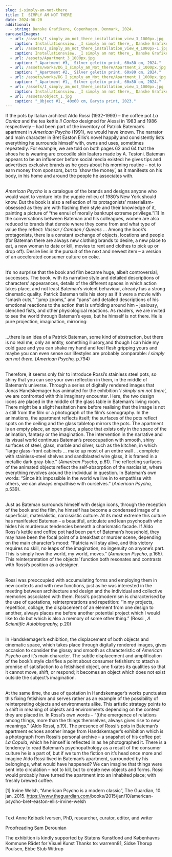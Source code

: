 ```yaml
---
slug: i-simply-am-not-there
title: I  SIMPLY AM NOT THERE
date: 2024-06-20
additional:
  - string: Danske Grafikere, Copenhagen, Denmark, 2024.
carouselImages:
  - url: /assets/I_simply_am_not_there_installation_view_3_1000px.jpg
    caption: Installationsview, _I simply am not there_, Danske Grafikere, 2024.
  - url: /assets/I_simply_am_not_there_installation_view_4_1000px-1.jpg
    caption: Installationsview, _I simply am not there_, Danske Grafikere, 2024.
  - url: /assets/Apartment_3_1000px.jpg
    caption: "_Apartment #3,_ Silver geletin print, 60x80 cm, 2024."
  - url: /assets/works/DG_I_simply_am_Not_there/Apartment_2_1000px.jpg
    caption: "_Apartment #2,_ Silver geletin print, 60x80 cm, 2024."
  - url: /assets/works/DG_I_simply_am_Not_there/Apartment_1_1000px.jpg
    caption: "_Apartment #1,_ Silver geletin print, 60x80 cm, 2024."
  - url: /assets/I_simply_am_not_there_installation_view_1_1000px.jpg
    caption: Installationsview, _I simply am not there,_ Danske Grafikere, 2024.
  - url: /assets/object_1.jpg
    caption: "_Object #1,_ 40x60 cm, Baryta print, 2023."
---
```

<p>If the pots by Italian architect Aldo Rossi (1932-1993) – the coffee pot <em>La Conica</em> and the tea kettle<em> Il Conico</em> designed for Alessi in 1983 and 1986 respectively – had been part of the inventory of Patrick Bateman’s apartment in <em>American Psycho </em>(1991), we would have known. The narrator and main character in Bret Easton Ellis’s novel happily and consistently lists everything he surrounds himself with, owns and uses, sometimes repeatedly. For example, we are told on both pages 62 and 64 that the shoes he is wearing are crocodile skin loafers made by A. Testoni. Bateman appears to be an influencer before social media existed: he gives tips and advertises exclusive brands as he goes about his morning routine – not to earn money from sponsors, but to ‘show the money’, as it manifests on his body, in his home and around the people he associates with.</p><p><br><em>American Psycho</em> is a catalogue of the brands and designs anyone who would want to venture into the yuppie milieu of 1980’s New York should know. But the book is also a reflection of its protagonists’ materialism- obsessed as they are with flashing their style and their knowledge of it, painting a picture of “the ennui of morally bankrupt extreme privilege.”[1] In the conversations between Bateman and his colleagues, women are also reduced to brands that denote where they come from and what type of value they reflect: <em>Vassar / Camden / Queens</em> ... Among the book’s protagonists, there is a constant exchange of objects, locations and people (for Bateman there are always new clothing brands to desire, a new place to eat, a new woman to date or kill, movies to rent and clothes to pick up or drop off). Desire lies in the pursuit of the next and newest item – a version of an accelerated consumer culture on coke.</p><p><br>It’s no surprise that the book and film became huge, albeit controversial, successes. The book, with its narrative style and detailed descriptions of characters’ appearances, details of the different spaces in which action takes place, and not least Bateman’s violent behaviour, already has a strong cinematic quality. Patrick Bateman tells his story as if it were a movie with “smash cuts,” “jump zooms,” and “pans” and detailed descriptions of his emotional reactions to the action that is unfolding around him – jealousy, clenched fists, and other physiological reactions. As readers, we are invited to see the world through Bateman’s eyes, but he himself is not there. He is pure projection, imagination, mirroring:</p><p><br>…there is an idea of a Patrick Bateman, some kind of abstraction, but there is no real me, only an entity, something illusory,and though I can hide my cold gaze and you can shake my hand and feel flesh gripping yours and maybe you can even sense our lifestyles are probably comparable: <em>I simply am not there.</em> (<em>American Psycho, </em>p.794)</p><p><br>Therefore, it seems only fair to introduce Rossi’s stainless steel pots, so shiny that you can see your own reflection in them, in the middle of Bateman’s universe. Through a series of digitally rendered images that Jonas Handskemager has animated for the exhibition ‘<em>I simply am not there</em>’, we are confronted with this imaginary encounter. Here, the two design icons are placed in the middle of the glass table in Bateman’s living room. There might be a slight hesitation here before realising that the image is not a still from the film or a photograph of the film’s scenography. In the animations, the apartment reflects itself; the surfaces of the pots reflect spots on the ceiling and the glass tabletop mirrors the pots. The apartment is an empty place, an open place, a place that exists only in the space of the animation, fantasy or the imagination. The intervention in the narrative and its visual world continues Bateman’s preoccupation with smooth, shiny surfaces of steel, glass, marble and silver, such as the kitchen, in which “large glass-front cabinets ... make up most of an entire wall ... complete with stainless-steel shelves and sandblasted wire glass, it is framed in a metallic dark gray-blue.” (<em>American Psycho,</em> p.61). The reflecting surfaces of the animated objects reflect the self-absorption of the narcissist, where everything revolves around the individual in question. In Bateman’s own words: “Since it’s impossible in the world we live in to empathise with others, we can always empathise with ourselves.” (<em>American Psycho, </em>p.539).<br></p><p><br>Just as Bateman surrounds himself with design icons, through the reception of the book and the film, he himself has become a condensed image of a superficial, materialistic, narcissistic culture. At its most extreme this culture has manifested Bateman – a beautiful, articulate and lean psychopath who hides his murderous tendencies beneath a charismatic facade. If Aldo Rossi’s kettle and coffee pot had been part of Bateman’s household, they may have been the focal point of a breakfast or murder scene, depending on the main character’s mood: “Patricia will stay alive, and this victory requires no skill, no leaps of the imagination, no ingenuity on anyone’s part. This is simply how the world, my world, moves.” (<em>American Psycho, </em>p.165). This reinterpretation of the objects’ function both resonates and contrasts with Rossi’s position as a designer.<br></p><p><br>Rossi was preoccupied with accumulating forms and employing them in new contexts and with new functions, just as he was interested in the meeting between architecture and design and the individual and collective memories associated with them. Rossi’s postmodernism is characterised by the use of quotations, reinterpretations and repetition: “in my projects, repetition, collage, the displacement of an element from one design to another, always places me before another potential project which I would like to do but which is also a memory of some other thing.” (Rossi , <em>A Scientific Autobiography,</em> p.20)<br></p><p><br>In Handskemager’s exhibition, the displacement of both objects and cinematic space, which takes place through digitally rendered images, gives occasion to consider the glossy and smooth as characteristic of <em>American Psycho</em> and it’s main character. The subtle displacement and amplification of the book’s style clarifies a point about consumer fetishism: to attach a promise of satisfaction to a fetishised object, one fixates its qualities so that it cannot move, shift, or respond; it becomes an object which does not exist outside the subject’s imagination.<br></p><p><br>At the same time, the use of quotation in Handskemager’s works punctuates this fixing fetishism and serves rather as an example of the possibility of reinterpreting objects and environments alike. This artistic strategy points to a shift in meaning of objects and environments depending on the context they are placed in. In Rossi’s own words – “(t)he emergence of relations among things, more than the things themselves, always gives rise to new meanings.” (Aldo Rossi, p.19). The presence of Rossi’s pots in Bateman’s apartment echoes another image from Handskemager’s exhibition which is a photograph from Rossi’s personal archive – a snapshot of his coffee pot <em>La Copula</em>, which he himself is reflected in as he photographed it. There is a tendency to read Bateman’s psychopathology as a result of the consumer culture he is a part of, but if we turn the fiction on it’s head once more and imagine Aldo Rossi lived in Bateman’s apartment, surrounded by his belongings, what would have happened? We can imagine that things were sent into circulation – not to kill, but to create new objects and forms. Rossi would probably have turned the apartment into an inhabited place; with freshly brewed coffee.</p><p>[1] Irvine Welsh, “American Psycho is a modern classic”, The Guardian, 10. jan. 2015. <a href="https://www.theguardian.com/">https://www.theguardian.com/</a>books/2015/jan/10/american-psycho-bret-easton-ellis-irvine-welsh<br><br><br>Text Anne Kølbæk Iversen, PhD, researcher, curator, editor, and writer</p><p>Proofreading Sam Derounian</p><p>The exhibition is kindly supported by Statens Kunstfond and Københavns Kommune Rådet for Visuel Kunst Thanks to: warrenn81, Sidse Thorup Poulsen, Ebbe Stub Wittrup</p>
